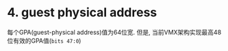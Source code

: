 # 4. guest physical address

每个GPA(guest-physical address)值为64位宽. 但是, 当前VMX架构实现最高48位有效的GPA值(`bits 47:0`)
